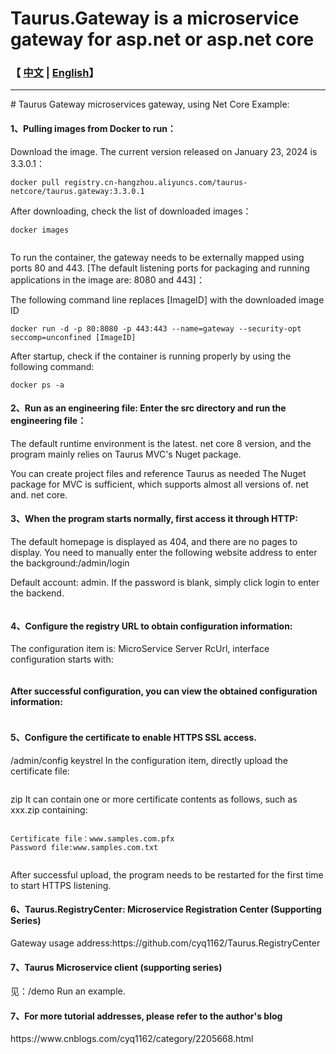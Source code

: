 # Taurus.Gateway is a microservice gateway for asp.net or asp.net core

<h3>【 <a href='./README.md'>中文</a> | <a href='./README_en.md'>English</a>】</h3>
<hr />
# Taurus Gateway microservices gateway, using Net Core Example:
<h4>1、Pulling images from Docker to run：</h4>
<p>Download the image. The current version released on January 23, 2024 is 3.3.0.1：</p>
<pre><code>docker pull registry.cn-hangzhou.aliyuncs.com/taurus-netcore/taurus.gateway:3.3.0.1</code></pre>
<p>After downloading, check the list of downloaded images：</p>
<pre><code>docker images</code></pre>
<p><img src="https://img2024.cnblogs.com/blog/17408/202401/17408-20240123174039876-329377314.png" alt="" loading="lazy" /></p>
<p>To run the container, the gateway needs to be externally mapped using ports 80 and 443. [The default listening ports for packaging and running applications in the image are: 8080 and 443]：</p>
<p>The following command line replaces [ImageID] with the downloaded image ID</p>
<pre><code>docker run -d -p 80:8080 -p 443:443 --name=gateway --security-opt seccomp=unconfined [ImageID]</code></pre>
<p>After startup, check if the container is running properly by using the following command:</p>
<pre><code>docker ps -a </code></pre>

<h4>2、Run as an engineering file: Enter the src directory and run the engineering file：</h4>
<p>The default runtime environment is the latest. net core 8 version, and the program mainly relies on Taurus MVC's Nuget package.</p>
<p>You can create project files and reference Taurus as needed The Nuget package for MVC is sufficient, which supports almost all versions of. net and. net core.</p>

<h4>3、When the program starts normally, first access it through HTTP:</h4>
<p>The default homepage is displayed as 404, and there are no pages to display. You need to manually enter the following website address to enter the background:/admin/login</p>
<p>Default account: admin. If the password is blank, simply click login to enter the backend.</p>
<p><img src="https://img2023.cnblogs.com/blog/17408/202306/17408-20230606151806482-635586726.png" alt="" loading="lazy" class="medium-zoom-image"></p>

<h4>4、Configure the registry URL to obtain configuration information:</h4>
<p>The configuration item is: MicroService Server RcUrl, interface configuration starts with:</p>
<p><img src="https://img2024.cnblogs.com/blog/17408/202401/17408-20240123173032033-311040766.png" alt="" loading="lazy" /></p>
<p></p>

<h4>After successful configuration, you can view the obtained configuration information:</h4>
<p><img src="https://img2023.cnblogs.com/blog/17408/202306/17408-20230606152004338-2079864972.png" alt="" loading="lazy" class="medium-zoom-image"></p>
<p></p>

<h4>5、Configure the certificate to enable HTTPS SSL access.</h4>
<p>/admin/config keystrel In the configuration item, directly upload the certificate file:</p>
<p><img src="https://img2024.cnblogs.com/blog/17408/202401/17408-20240123180941315-2011240626.png" alt="" loading="lazy" /></p>
<p>zip It can contain one or more certificate contents as follows, such as xxx.zip containing:</p>
<pre><code>
Certificate file：www.samples.com.pfx
Password file:www.samples.com.txt
</code></pre>
<p><img src="https://img2024.cnblogs.com/blog/17408/202401/17408-20240123181158459-2018499637.png" alt="" loading="lazy" /></p>
<p>After successful upload, the program needs to be restarted for the first time to start HTTPS listening.</p>
<h4>6、Taurus.RegistryCenter: Microservice Registration Center (Supporting Series)</h4>
<p>Gateway usage address:https://github.com/cyq1162/Taurus.RegistryCenter</p>
<h4>7、Taurus Microservice client (supporting series)</h4>
<p>见：/demo Run an example.</p>
<p></p>
<h4>7、For more tutorial addresses, please refer to the author's blog</h4>
<p>https://www.cnblogs.com/cyq1162/category/2205668.html</p>
